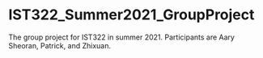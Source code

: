 # IST322_Summer2021_GroupProject
The group project for IST322 in summer 2021.  Participants are Aary Sheoran, Patrick, and Zhixuan.
